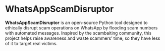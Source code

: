 # WhatsAppScamDisruptor
**WhatsAppScamDisruptor** is an open-source Python tool designed to ethically disrupt scam operations on WhatsApp by flooding scam numbers with automated messages. Inspired by the scambaiting community, this project helps raise awareness and waste scammers’ time, so they have less of it to target real victims.
